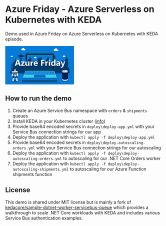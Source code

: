 # Azure Friday - Azure Serverless on Kubernetes with KEDA

Demo used in Azure Friday on Azure Serverless on Kubernetes with KEDA episode.

![Azure Friday](./media/azure-friday-logo.png)

## How to run the demo

1. Create an Azure Service Bus namespace with `orders` & `shipments` queues
2. Install KEDA in your Kubernetes cluster ([info](https://keda.sh/docs/2.0/deploy/))
3. Provide base64 encoded secrets in `deploy\deploy-app.yml` with your Service Bus connection strings for our app
4. Deploy the application with `kubectl apply -f deploy\deploy-app.yml`
5. Provide base64 encoded secrets in `deploy\deploy-autoscaling-orders.yml` with your Service Bus connection strings for our autoscaling
6. Deploy the application with `kubectl apply -f deploy\deploy-autoscaling-orders.yml` to autoscaling for our .NET Core Orders worker
7. Deploy the application with `kubectl apply -f deploy\deploy-autoscaling-shipments.yml` to autoscaling for our Azure Function shipments function

## License

This demo is shared under MIT license but is mainly a fork of [kedacore/sample-dotnet-worker-servicebus-queue](https://github.com/kedacore/sample-dotnet-worker-servicebus-queue) which provides a walkthrough to scale .NET Core workloads with KEDA and includes various Service Bus authentication examples.